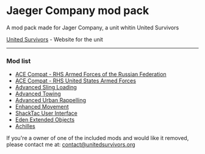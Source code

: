 # Jaeger Company mod pack

A mod pack made for Jager Company, a unit whitin United Survivors

[United Survivors](https://www.unitedsurvivors.org/arma3) - Website for the unit

---

### Mod list

* [ACE Compat - RHS Armed Forces of the Russian Federation](https://steamcommunity.com/sharedfiles/filedetails/?id=773131200)
* [ACE Compat - RHS United States Armed Forces](https://steamcommunity.com/sharedfiles/filedetails/?id=773125288)
* [Advanced Sling Loading](https://steamcommunity.com/sharedfiles/filedetails/?id=615007497)
* [Advanced Towing](https://steamcommunity.com/sharedfiles/filedetails/?id=639837898)
* [Advanced Urban Rappelling](https://steamcommunity.com/sharedfiles/filedetails/?id=730310357)
* [Enhanced Movement](https://steamcommunity.com/sharedfiles/filedetails/?id=333310405)
* [ShackTac User Interface](https://steamcommunity.com/sharedfiles/filedetails/?id=498740884)
* [Eden Extended Objects](https://steamcommunity.com/sharedfiles/filedetails/?id=882231372)
* [Achilles](https://steamcommunity.com/sharedfiles/filedetails/?id=723217262)

If you're a owner of one of the included mods and would like it removed, please contact me at: contact@unitedsurvivors.org
